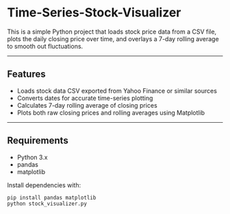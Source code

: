 # Time-Series-Stock-Visualizer

This is a simple Python project that loads stock price data from a CSV file,  
plots the daily closing price over time, and overlays a 7-day rolling average to smooth out fluctuations.

---

## Features

- Loads stock data CSV exported from Yahoo Finance or similar sources  
- Converts dates for accurate time-series plotting  
- Calculates 7-day rolling average of closing prices  
- Plots both raw closing prices and rolling averages using Matplotlib

---

## Requirements

- Python 3.x  
- pandas  
- matplotlib

Install dependencies with:  
```bash
pip install pandas matplotlib
python stock_visualizer.py

